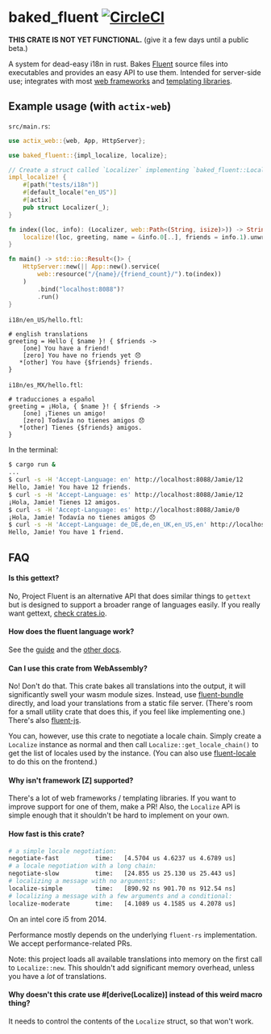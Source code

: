 # baked_fluent [![CircleCI](https://circleci.com/gh/kazimuth/baked_fluent.svg?style=svg)](https://circleci.com/gh/kazimuth/baked_fluent)

**THIS CRATE IS NOT YET FUNCTIONAL.** (give it a few days until a public beta.)

A system for dead-easy i18n in rust. Bakes [Fluent](https://projectfluent.org) source files into executables and provides an easy API to use them. Intended for server-side use; integrates with most [web frameworks](#frameworks) and [templating libraries](#templating).

## Example usage (with `actix-web`)

`src/main.rs`:

```rust
use actix_web::{web, App, HttpServer};

use baked_fluent::{impl_localize, localize};

// Create a struct called `Localizer` implementing `baked_fluent::Localize`
impl_localize! {
    #[path("tests/i18n")]
    #[default_locale("en_US")]
    #[actix]
    pub struct Localizer(_);
}

fn index((loc, info): (Localizer, web::Path<(String, isize)>)) -> String {
    localize!(loc, greeting, name = &info.0[..], friends = info.1).unwrap()
}

fn main() -> std::io::Result<()> {
    HttpServer::new(|| App::new().service(
        web::resource("/{name}/{friend_count}/").to(index))
    )
        .bind("localhost:8088")?
        .run()
}
```

`i18n/en_US/hello.ftl`:

```ftl
# english translations
greeting = Hello { $name }! { $friends ->
    [one] You have a friend!
    [zero] You have no friends yet 😞
   *[other] You have {$friends} friends.
}
```

`i18n/es_MX/hello.ftl`:

```ftl
# traducciones a español
greeting = ¡Hola, { $name }! { $friends ->
    [one] ¡Tienes un amigo!
    [zero] Todavía no tienes amigos 😞
   *[other] Tienes {$friends} amigos.
}
```

In the terminal:

```sh
$ cargo run &
...
$ curl -s -H 'Accept-Language: en' http://localhost:8088/Jamie/12
Hello, Jamie! You have 12 friends.
$ curl -s -H 'Accept-Language: es' http://localhost:8088/Jamie/12
¡Hola, Jamie! Tienes 12 amigos.
$ curl -s -H 'Accept-Language: es' http://localhost:8088/Jamie/0
¡Hola, Jamie! Todavía no tienes amigos 😞
$ curl -s -H 'Accept-Language: de_DE,de,en_UK,en_US,en' http://localhost:8088/Jamie/1
Hello, Jamie! You have 1 friend.
```

## FAQ

#### Is this gettext?

No, Project Fluent is an alternative API that does similar things to `gettext` but is designed to support a broader range of languages easily. If you really want gettext, [check crates.io](https://crates.io/search?q=gettext).

#### How does the fluent language work?

See the [guide](https://projectfluent.org/fluent/guide/) and the [other docs](https://github.com/projectfluent/fluent/wiki).

#### Can I use this crate from WebAssembly?

No! Don't do that. This crate bakes all translations into the output, it will significantly swell your wasm module sizes. Instead, use [fluent-bundle](https://crates.io/crates/fluent-locale) directly, and load your translations from a static file server. (There's room for a small utility crate that does this, if you feel like implementing one.) There's also [fluent-js](https://github.com/projectfluent/fluent.js).

You can, however, use this crate to negotiate a locale chain. Simply create a `Localize` instance as normal and then call `Localize::get_locale_chain()` to get the list of locales used by the instance. (You can also use [fluent-locale](https://crates.io/crates/fluent-locale) to do this on the frontend.)

#### Why isn't framework [Z] supported?

There's a lot of web frameworks / templating libraries. If you want to improve support for one of them, make a PR! Also, the `Localize` API is simple enough that it shouldn't be hard to implement on your own.

#### How fast is this crate?

```sh
# a simple locale negotiation:
negotiate-fast          time:   [4.5704 us 4.6237 us 4.6789 us]
# a locale negotiation with a long chain:
negotiate-slow          time:   [24.855 us 25.130 us 25.443 us]
# localizing a message with no arguments:
localize-simple         time:   [890.92 ns 901.70 ns 912.54 ns]
# localizing a message with a few arguments and a conditional:
localize-moderate       time:   [4.1089 us 4.1585 us 4.2078 us]
```

On an intel core i5 from 2014.

Performance mostly depends on the underlying `fluent-rs` implementation.
We accept performance-related PRs.

Note: this project loads all available translations into memory on the first call to `Localize::new`. This shouldn't add significant memory overhead, unless you have a _lot_ of translations.

#### Why doesn't this crate use #[derive(Localize)] instead of this weird macro thing?

It needs to control the contents of the `Localize` struct, so that won't work.
